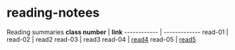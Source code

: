 # reading-notees


Reading summaries
**class number** |   **link**
------------     |   -------------
read-01          |   
read-02          | <a herf=https://github.com/jumanbarham/reading-notees/blobmainmarkdown.md>read2</a> 
read-03          |    <a herf=https://github.com/jumanbarham/reading-notees.git>read3</a>
read-04          |    <a href=https://github.com/jumanbarham/reading-notees/blob/main/javascript.md>read4</a>
read-05          |     <a href=https://github.com/jumanbarham/reading-notees/blob/main/js2.md>read5</a>
